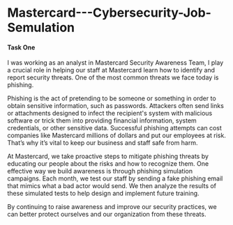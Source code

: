 # Mastercard---Cybersecurity-Job-Semulation

#### Task One

I was working as an analyst in Mastercard Security Awareness Team, I play a crucial role in helping our staff at Mastercard learn how to identify and report security threats. One of the most common threats we face today is phishing.

Phishing is the act of pretending to be someone or something in order to obtain sensitive information, such as passwords. Attackers often send links or attachments designed to infect the recipient's system with malicious software or trick them into providing financial information, system credentials, or other sensitive data. Successful phishing attempts can cost companies like Mastercard millions of dollars and put our employees at risk. That’s why it’s vital to keep our business and staff safe from harm.

At Mastercard, we take proactive steps to mitigate phishing threats by educating our people about the risks and how to recognize them. One effective way we build awareness is through phishing simulation campaigns. Each month, we test our staff by sending a fake phishing email that mimics what a bad actor would send. We then analyze the results of these simulated tests to help design and implement future training.

By continuing to raise awareness and improve our security practices, we can better protect ourselves and our organization from these threats.
